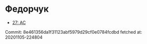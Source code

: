 # Федорчук
- [27: AC](27.md)

Commit: 8e461356da1f31123abf5979d29cf0e0784fcdbd
 fetched at: 20201105-224804
